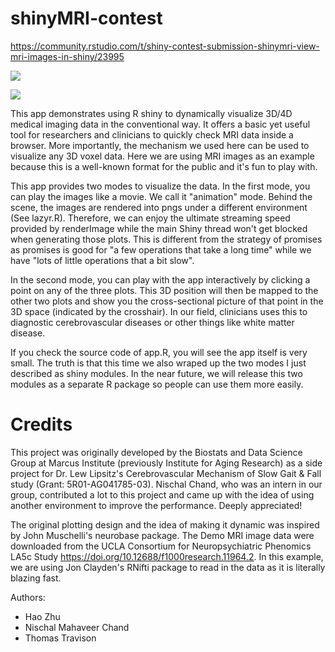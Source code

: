 # shinyMRI-contest
https://community.rstudio.com/t/shiny-contest-submission-shinymri-view-mri-images-in-shiny/23995

![](https://community.rstudio.com/uploads/default/optimized/2X/9/9ae6cecde050278c43a0423ec4dd64260756394c_2_690x366.gif)

![](https://community.rstudio.com/uploads/default/optimized/2X/6/6040cf7208bac035be04f4d6e7bfd723073460e9_2_690x444.gif)

This app demonstrates using R shiny to dynamically visualize 3D/4D medical imaging data in the conventional way. It offers a basic yet useful tool for researchers and clinicians to quickly check MRI data inside a browser. More importantly, the mechanism we used here can be used to visualize any 3D voxel data. Here we are using MRI images as an example because this is a well-known format for the public and it's fun to play with.

This app provides two modes to visualize the data. In the first mode, you can play the images like a movie. We call it "animation" mode. Behind the scene, the images are rendered into pngs under a different environment (See lazyr.R). Therefore, we can enjoy the ultimate streaming speed provided by renderImage while the main Shiny thread won't get blocked when generating those plots. This is different from the strategy of promises as promises is good for "a few operations that take a long time" while we have "lots of little operations that a bit slow".

In the second mode, you can play with the app interactively by clicking a point on any of the three plots. This 3D position will then be mapped to the other two plots and show you the cross-sectional picture of that point in the 3D space (indicated by the crosshair). In our field, clinicians uses this to diagnostic cerebrovascular diseases or other things like white matter disease.

If you check the source code of app.R, you will see the app itself is very small. The truth is that this time we also wraped up the two modes I just described as shiny modules. In the near future, we will release this two modules as a separate R package so people can use them more easily.

# Credits
This project was originally developed by the Biostats and Data Science Group at Marcus Institute (previously Institute for Aging Research) as a side project for Dr. Lew Lipsitz's Cerebrovascular Mechanism of Slow Gait & Fall study (Grant: 5R01-AG041785-03). Nischal Chand, who was an intern in our group, contributed a lot to this project and came up with the idea of using another environment to improve the performance. Deeply appreciated!

The original plotting design and the idea of making it dynamic was inspired by John Muschelli's neurobase package. The Demo MRI image data were downloaded from the UCLA Consortium for Neuropsychiatric Phenomics LA5c Study https://doi.org/10.12688/f1000research.11964.2. In this example, we are using Jon Clayden's RNifti package to read in the data as it is literally blazing fast.

Authors:
- Hao Zhu
- Nischal Mahaveer Chand
- Thomas Travison
